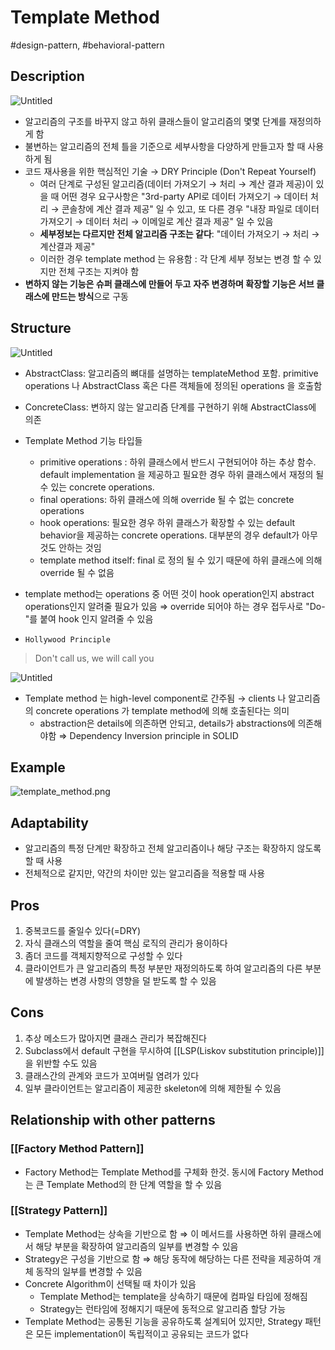 # Template Method

#design-pattern, #behavioral-pattern

## Description

![Untitled](Untitled%205.png)

- 알고리즘의 구조를 바꾸지 않고 하위 클래스들이 알고리즘의 몇몇 단계를 재정의하게 함
- 불변하는 알고리즘의 전체 틀을 기준으로 세부사항을 다양하게 만들고자 할 때 사용하게 됨
- 코드 재사용을 위한 핵심적인 기술 → DRY Principle (Don't Repeat Yourself)
  - 여러 단계로 구성된 알고리즘(데이터 가져오기 → 처리 → 계산 결과 제공)이 있을 때 어떤 경우 요구사항은 "3rd-party API로 데이터 가져오기 → 데이터 처리 → 콘솔창에 계산 결과 제공" 일 수 있고, 또 다른 경우 "내장 파일로 데이터 가져오기 → 데이터 처리 → 이메일로 계산 결과 제공" 일 수 있음
  - **세부정보는 다르지만 전체 알고리즘 구조는 같다**: "데이터 가져오기 → 처리 → 계산결과 제공"
  - 이러한 경우 template method 는 유용함 : 각 단계 세부 정보는 변경 할 수 있지만 전체 구조는 지켜야 함
- **변하지 않는 기능은 슈퍼 클래스에 만들어 두고** **자주 변경하며 확장할 기능은 서브 클래스에 만드는 방식**으로 구동

## Structure

![Untitled](Untitled%206.png)

- AbstractClass: 알고리즘의 뼈대를 설명하는 templateMethod 포함. primitive operations 나 AbstractClass 혹은 다른 객체들에 정의된 operations 을 호출함
- ConcreteClass: 변하지 않는 알고리즘 단계를 구현하기 위해 AbstractClass에 의존
- Template Method 기능 타입들
  - primitive operations : 하위 클래스에서 반드시 구현되어야 하는 추상 함수. default implementation 을 제공하고 필요한 경우 하위 클래스에서 재정의 될 수 있는 concrete operations.
  - final operations: 하위 클래스에 의해 override 될 수 없는 concrete operations
  - hook operations: 필요한 경우 하위 클래스가 확장할 수 있는 default behavior을 제공하는 concrete operations. 대부분의 경우 default가 아무것도 안하는 것임
  - template method itself: final 로 정의 될 수 있기 때문에 하위 클래스에 의해 override 될 수 없음

- template method는 operations 중 어떤 것이 hook operation인지 abstract operations인지 알려줄 필요가 있음 ⇒ override 되어야 하는 경우 접두사로 "Do-"를 붙여 hook 인지 알려줄 수 있음

- `Hollywood Principle`

> Don't call us, we will call you

![Untitled](Untitled%207.png)

- Template method 는 high-level component로 간주됨 → clients 나 알고리즘의 concrete operations 가 template method에 의해 호출된다는 의미
  - abstraction은 details에 의존하면 안되고, details가 abstractions에 의존해야함 ⇒ Dependency Inversion principle in SOLID

## Example

![template_method.png](template_method.png)

## Adaptability

- 알고리즘의 특정 단계만 확장하고 전체 알고리즘이나 해당 구조는 확장하지 않도록 할 때 사용
- 전체적으로 같지만, 약간의 차이만 있는 알고리즘을 적용할 때 사용

## Pros

1. 중복코드를 줄일수 있다(=DRY)
2. 자식 클래스의 역할을 줄여 핵심 로직의 관리가 용이하다
3. 좀더 코드를 객체지향적으로 구성할 수 있다
4. 클라이언트가 큰 알고리즘의 특정 부분만 재정의하도록 하여 알고리즘의 다른 부분에 발생하는 변경 사항의 영향을 덜 받도록 할 수 있음

## Cons

1. 추상 메소드가 많아지면 클래스 관리가 복잡해진다
2. Subclass에서 default 구현을 무시하여 [[LSP(Liskov substitution principle)]]을 위반할 수도 있음
3. 클래스간의 관계와 코드가 꼬여버릴 염려가 있다
4. 일부 클라이언트는 알고리즘이 제공한 skeleton에 의해 제한될 수 있음

## Relationship with other patterns

### [[Factory Method Pattern]]

- Factory Method는 Template Method를 구체화 한것. 동시에 Factory Method는 큰 Template Method의 한 단계 역할을 할 수 있음

### [[Strategy Pattern]]

- Template Method는 상속을 기반으로 함 ⇒ 이 메서드를 사용하면 하위 클래스에서 해당 부분을 확장하여 알고리즘의 일부를 변경할 수 있음
- Strategy은 구성을 기반으로 함 ⇒ 해당 동작에 해당하는 다른 전략을 제공하여 개체 동작의 일부를 변경할 수 있음
- Concrete Algorithm이 선택될 때 차이가 있음
  - Template Method는 template을 상속하기 때문에 컴파일 타임에 정해짐
  - Strategy는 런타임에 정해지기 때문에 동적으로 알고리즘 할당 가능
- Template Method는 공통된 기능을 공유하도록 설계되어 있지만, Strategy 패턴은 모든 implementation이 독립적이고 공유되는 코드가 없다
